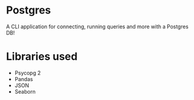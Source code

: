 # Postgres 
A CLI application for connecting, running queries and more with a Postgres DB!

# Libraries used
- Psycopg 2
- Pandas
- JSON
- Seaborn